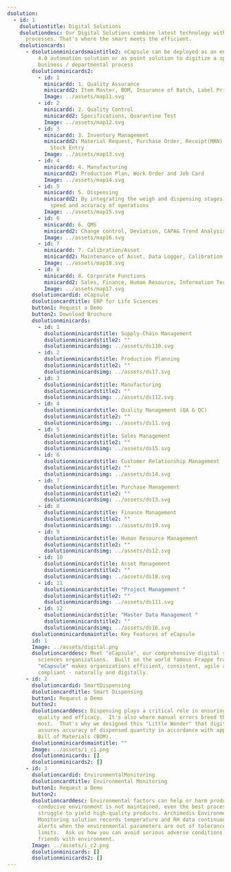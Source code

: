 ```yaml
---
dsolution:
  - id: 1
    dsolutiontitle: Digital Solutions
    dsolutiondesc: Our Digital Solutions combine latest technology with lean
      processes. That's where the smart meets the efficient.
    dsolutioncards:
      - dsolutionminicardsmaintitle2: eCapsule can be deployed as an end-to-end Industry
          4.0 automation solution or as point solution to digitize a specific
          business / departmental process
        dsolutionminicards2:
          - id: 1
            minicardd: 1. Quality Assurance
            minicardd2: Item Master, BOM, Insurance of Batch, Label Printing
            Image: ../assets/map11.svg
          - id: 2
            minicardd: 2. Quality Control
            minicardd2: Specifications, Quarantine Test
            Image: ../assets/map12.svg
          - id: 3
            minicardd: 3. Inventory Management
            minicardd2: Material Request, Purchase Order, Receipt(MRN), Reconcilation adn
              Stock Entry
            Image: ../assets/map13.svg
          - id: 4
            minicardd: 4. Manufacturing
            minicardd2: Production Plan, Work Order and Job Card
            Image: ../assets/map14.svg
          - id: 5
            minicardd: 5. Dispensing
            minicardd2: By integrating the weigh and dispensing stages we can improve the
              speed and accuracy of operations
            Image: ../assets/map15.svg
          - id: 6
            minicardd: 6. QMS
            minicardd2: Change control, Deviation, CAPA& Trend Analysis
            Image: ../assets/map16.svg
          - id: 7
            minicardd: 7. Calibration/Asset
            minicardd2: Maintenance of Asset, Data Logger, Calibration
            Image: ../assets/map18.svg
          - id: 8
            minicardd: 8. Corporate Functions
            minicardd2: Sales, Finance, Human Resource, Information Technology
            Image: ../assets/map17.svg
        dsolutioncardid: eCapsule
        dsolutioncardtitle: ERP for Life Sciences
        button1: Request a Demo
        button2: Download Brochure
        dsolutionminicards:
          - id: 1
            dsolutionminicardstitle: Supply-Chain Management
            dsolutionminicardstitle2: ""
            dsolutionminicardsimg: ../assets/ds110.svg
          - id: 2
            dsolutionminicardstitle: Production Planning
            dsolutionminicardstitle2: ""
            dsolutionminicardsimg: ../assets/ds17.svg
          - id: 3
            dsolutionminicardstitle: Manufacturing
            dsolutionminicardstitle2: ""
            dsolutionminicardsimg: ../assets/ds112.svg
          - id: 4
            dsolutionminicardstitle: Quality Management (QA & QC)
            dsolutionminicardstitle2: ""
            dsolutionminicardsimg: ../assets/ds11.svg
          - id: 5
            dsolutionminicardstitle: Sales Management
            dsolutionminicardstitle2: ""
            dsolutionminicardsimg: ../assets/ds15.svg
          - id: 6
            dsolutionminicardstitle: Customer Relationship Management
            dsolutionminicardstitle2: ""
            dsolutionminicardsimg: ../assets/ds14.svg
          - id: 7
            dsolutionminicardstitle: Purchase Management
            dsolutionminicardstitle2: ""
            dsolutionminicardsimg: ../assets/ds13.svg
          - id: 8
            dsolutionminicardstitle: Finance Management
            dsolutionminicardstitle2: ""
            dsolutionminicardsimg: ../assets/ds19.svg
          - id: 9
            dsolutionminicardstitle: Human Resource Management
            dsolutionminicardstitle2: ""
            dsolutionminicardsimg: ../assets/ds12.svg
          - id: 10
            dsolutionminicardstitle: Asset Management
            dsolutionminicardstitle2: ""
            dsolutionminicardsimg: ../assets/ds18.svg
          - id: 11
            dsolutionminicardstitle: "Project Management "
            dsolutionminicardstitle2: ""
            dsolutionminicardsimg: ../assets/ds111.svg
          - id: 12
            dsolutionminicardstitle: "Master Data Management "
            dsolutionminicardstitle2: ""
            dsolutionminicardsimg: ../assets/ds16.svg
        dsolutionminicardsmaintitle: Key Features of eCapsule
        id: 1
        Image: ../assets/digital.png
        dsolutioncarddesc: Meet "eCapsule", our comprehensive digital solution for life
          sciences organizations.  Built on the world famous Frappe framework,
          "eCapsule" makes organizations efficient, consistent, agile and
          compliant - naturally and digitally.
      - id: 2
        dsolutioncardid: SmartDispensing
        dsolutioncardtitle: Smart Dispensing
        button1: Request a Demo
        button2: 
        dsolutioncarddesc: Dispensing plays a critical role in ensuring drug product
          quality and efficacy.  It's also where manual errors breed the
          most.  That's why we designed this "Little Wonder" that digitally
          assures accuracy of dispensed quantity in accordance with approved
          Bill of Materials (BOM).
        dsolutionminicardsmaintitle: ""
        Image: ../assets/i_c1.png
        dsolutionminicards: []
        dsolutionminicards2: []
      - id: 3
        dsolutioncardid: EnvironmentalMonitoring
        dsolutioncardtitle: Environmental Monitoring
        button1: Request a Demo
        button2: 
        dsolutioncarddesc: Environmental factors can help or harm products.  If a
          conducive environment is not maintained, even the best process may
          struggle to yield high-quality products. Archimedis Environment
          Monitoring solution records temperature and RH data continuously and
          alerts when the environmental parameters are out of tolerance
          limits.  Ask us how you can avoid serious adverse conditions and make
          friends with environment.
        Image: ../assets/i_c2.png
        dsolutionminicards: []
        dsolutionminicards2: []
---
```

